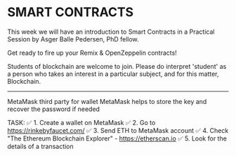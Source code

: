 # SMART CONTRACTS

This week we will have an introduction to Smart Contracts in a Practical Session by Asger Balle Pedersen, PhD fellow.

Get ready to fire up your Remix & OpenZeppelin contracts!

Students of blockchain are welcome to join. Please do interpret 'student' as a person who takes an interest in a particular subject, and for this matter, Blockchain.

---

MetaMask third party for wallet
MetaMask helps to store the key and recover the password if needed

TASK:
✅ 1. Create a wallet on MetaMask
✅ 2. Go to https://rinkebyfaucet.com/
✅ 3. Send ETH to MetaMask account
✅ 4. Check "The Ethereum Blockchain Explorer" - https://etherscan.io
✅ 5. Look for the details of a transaction
